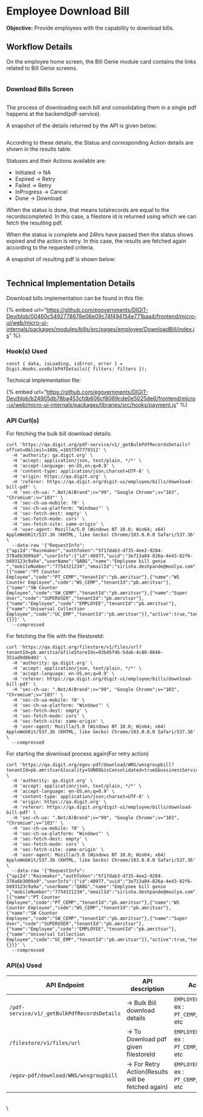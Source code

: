 # Employee Download Bill

**Objective:** Provide employees with the capability to download bills.

## Workflow Details

On the employee home screen, the Bill Genie module card contains the links related to Bill Genie screens.

<figure><img src="../../../../../.gitbook/assets/image (577).png" alt=""><figcaption></figcaption></figure>

### **Download Bills Screen** <a href="#download-bills-screen" id="download-bills-screen"></a>

<figure><img src="../../../../../.gitbook/assets/image (566).png" alt=""><figcaption></figcaption></figure>

The process of downloading each bill and consolidating them in a single pdf happens at the backend(pdf-service).

A snapshot of the details returned by the API is given below:

<figure><img src="../../../../../.gitbook/assets/image (83).png" alt=""><figcaption></figcaption></figure>

According to these details, the Status and corresponding Action details are shown in the results table.

Statuses and their Actions available are:

* Initiated → NA
* Expired → Retry
* Failed → Retry
* InProgress → Cancel
* Done → Download

When the status is done, that means totalrecords are equal to the recordscompleted. In this case, a filestore id is returned using which we can fetch the resulting pdf.

When the status is complete and 24hrs have passed then the status shows expired and the action is retry. In this case, the results are fetched again according to the requested criteria.

&#x20;A snapshot of resulting pdf is shown below:

<figure><img src="../../../../../.gitbook/assets/image (85).png" alt=""><figcaption></figcaption></figure>

## **Technical Implementation Details** <a href="#technical-implementation-details" id="technical-implementation-details"></a>

Download bills implementation can be found in this file:

{% embed url="https://github.com/egovernments/DIGIT-Dev/blob/00460c5492778678e06e09c74f494154e771baa4/frontend/micro-ui/web/micro-ui-internals/packages/modules/bills/src/pages/employee/DownloadBill/index.js" %}

### **Hook(s) Used**

```
const { data, isLoading, isError, error } = Digit.Hooks.useBulkPdfDetails({ filters: filters });
```

Technical Implementation file:

{% embed url="https://github.com/egovernments/DIGIT-Dev/blob/b24905db78ba453cfdb606cf8069cde0e5025de6/frontend/micro-ui/web/micro-ui-internals/packages/libraries/src/hooks/payment.js" %}

### **API Curl(s)** <a href="#api-curl-s" id="api-curl-s"></a>

For fetching the bulk bill download details:

```
curl 'https://qa.digit.org/pdf-service/v1/_getBulkPdfRecordsDetails?offset=0&limit=100&_=1657597779312' \
  -H 'authority: qa.digit.org' \
  -H 'accept: application/json, text/plain, */*' \
  -H 'accept-language: en-US,en;q=0.9' \
  -H 'content-type: application/json;charset=UTF-8' \
  -H 'origin: https://qa.digit.org' \
  -H 'referer: https://qa.digit.org/digit-ui/employee/bills/download-bill-pdf' \
  -H 'sec-ch-ua: ".Not/A)Brand";v="99", "Google Chrome";v="103", "Chromium";v="103"' \
  -H 'sec-ch-ua-mobile: ?0' \
  -H 'sec-ch-ua-platform: "Windows"' \
  -H 'sec-fetch-dest: empty' \
  -H 'sec-fetch-mode: cors' \
  -H 'sec-fetch-site: same-origin' \
  -H 'user-agent: Mozilla/5.0 (Windows NT 10.0; Win64; x64) AppleWebKit/537.36 (KHTML, like Gecko) Chrome/103.0.0.0 Safari/537.36' \
  --data-raw '{"RequestInfo":{"apiId":"Rainmaker","authToken":"5f17dab3-d735-4ee2-9284-378a6b3009a9","userInfo":{"id":40977,"uuid":"3e713a84-826a-4e43-82f6-b693123c9a9a","userName":"QABG","name":"Emplyoee bill genie ","mobileNumber":"7754321234","emailId":"sirisha.deshpande@moolya.com","locale":null,"type":"EMPLOYEE","roles":[{"name":"PT Counter Employee","code":"PT_CEMP","tenantId":"pb.amritsar"},{"name":"WS Counter Employee","code":"WS_CEMP","tenantId":"pb.amritsar"},{"name":"SW Counter Employee","code":"SW_CEMP","tenantId":"pb.amritsar"},{"name":"Super User","code":"SUPERUSER","tenantId":"pb.amritsar"},{"name":"Employee","code":"EMPLOYEE","tenantId":"pb.amritsar"},{"name":"Universal Collection Employee","code":"UC_EMP","tenantId":"pb.amritsar"}],"active":true,"tenantId":"pb.amritsar","permanentCity":null},"msgId":"1657597779312|en_IN","plainAccessRequest":{}}}' \
  --compressed
```

For fetching the file with the filestoreId:

```
curl 'https://qa.digit.org/filestore/v1/files/url?tenantId=pb.amritsar&fileStoreIds=03b45f4b-5dab-4c80-8846-351ad9d86402' \
  -H 'authority: qa.digit.org' \
  -H 'accept: application/json, text/plain, */*' \
  -H 'accept-language: en-US,en;q=0.9' \
  -H 'referer: https://qa.digit.org/digit-ui/employee/bills/download-bill-pdf' \
  -H 'sec-ch-ua: ".Not/A)Brand";v="99", "Google Chrome";v="103", "Chromium";v="103"' \
  -H 'sec-ch-ua-mobile: ?0' \
  -H 'sec-ch-ua-platform: "Windows"' \
  -H 'sec-fetch-dest: empty' \
  -H 'sec-fetch-mode: cors' \
  -H 'sec-fetch-site: same-origin' \
  -H 'user-agent: Mozilla/5.0 (Windows NT 10.0; Win64; x64) AppleWebKit/537.36 (KHTML, like Gecko) Chrome/103.0.0.0 Safari/537.36' \
  --compressed
```

For starting the download process again(For retry action)

```
curl 'https://qa.digit.org/egov-pdf/download/WNS/wnsgroupbill?tenantId=pb.amritsar&locality=SUN08&isConsolidated=true&bussinessService=WS&_=1657597872651' \
  -H 'authority: qa.digit.org' \
  -H 'accept: application/json, text/plain, */*' \
  -H 'accept-language: en-US,en;q=0.9' \
  -H 'content-type: application/json;charset=UTF-8' \
  -H 'origin: https://qa.digit.org' \
  -H 'referer: https://qa.digit.org/digit-ui/employee/bills/download-bill-pdf' \
  -H 'sec-ch-ua: ".Not/A)Brand";v="99", "Google Chrome";v="103", "Chromium";v="103"' \
  -H 'sec-ch-ua-mobile: ?0' \
  -H 'sec-ch-ua-platform: "Windows"' \
  -H 'sec-fetch-dest: empty' \
  -H 'sec-fetch-mode: cors' \
  -H 'sec-fetch-site: same-origin' \
  -H 'user-agent: Mozilla/5.0 (Windows NT 10.0; Win64; x64) AppleWebKit/537.36 (KHTML, like Gecko) Chrome/103.0.0.0 Safari/537.36' \
  --data-raw '{"RequestInfo":{"apiId":"Rainmaker","authToken":"5f17dab3-d735-4ee2-9284-378a6b3009a9","userInfo":{"id":40977,"uuid":"3e713a84-826a-4e43-82f6-b693123c9a9a","userName":"QABG","name":"Emplyoee bill genie ","mobileNumber":"7754321234","emailId":"sirisha.deshpande@moolya.com","locale":null,"type":"EMPLOYEE","roles":[{"name":"PT Counter Employee","code":"PT_CEMP","tenantId":"pb.amritsar"},{"name":"WS Counter Employee","code":"WS_CEMP","tenantId":"pb.amritsar"},{"name":"SW Counter Employee","code":"SW_CEMP","tenantId":"pb.amritsar"},{"name":"Super User","code":"SUPERUSER","tenantId":"pb.amritsar"},{"name":"Employee","code":"EMPLOYEE","tenantId":"pb.amritsar"},{"name":"Universal Collection Employee","code":"UC_EMP","tenantId":"pb.amritsar"}],"active":true,"tenantId":"pb.amritsar","permanentCity":null},"msgId":"1657597872650|en_IN","plainAccessRequest":{}}}' \
  --compressed
```

### **API(s) Used**

| **API Endpoint**                            | **API description**                               | **Access Roles**                                              |
| ------------------------------------------- | ------------------------------------------------- | ------------------------------------------------------------- |
| `/pdf-service/v1/_getBulkPdfRecordsDetails` | → Bulk Bill download details                      | `EMPLOYEE`, CEMP roles ex : `PT_CEMP`,`WS_CEMP`,`SW_CEMP` etc |
| `/filestore/v1/files/url`                   | → To Download pdf given filestoreId               | `EMPLOYEE`, CEMP roles ex : `PT_CEMP`,`WS_CEMP`,`SW_CEMP` etc |
| `/egov-pdf/download/WNS/wnsgroupbill`       | → For Retry Action(Results will be fetched again) | `EMPLOYEE`, CEMP roles ex : `PT_CEMP`,`WS_CEMP`,`SW_CEMP` etc |

\
\
